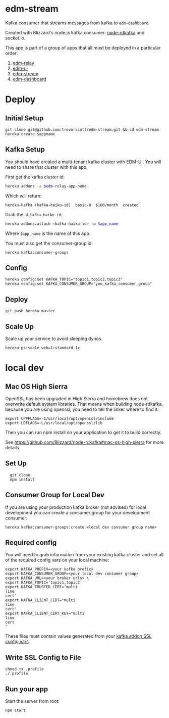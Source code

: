 # edm-stream

Kafka consumer that streams messages from kafka to `edm-dashboard`.

Created with Blizzard's node.js kafka consumer: [node-rdkafka](https://github.com/Blizzard/node-rdkafka) and socket.io.

This app is part of a group of apps that all must be deployed in a particular order:

1. [edm-relay](https://github.com/trevorscott/edm-relay)
1. [edm-ui](https://github.com/trevorscott/edm-ui)
1. [edm-stream](https://github.com/trevorscott/edm-stream)
1. [edm-dashboard](https://github.com/trevorscott/edm-dashboard)

# Deploy

## Initial Setup

```
git clone git@github.com:trevorscott/edm-stream.git && cd edm-stream
heroku create $appname
```

## Kafka Setup

You should have created a multi-tenant kafka cluster with EDM-UI. You will need to share that cluster with this app. 

First get the kafka cluster id:

```bash
heroku addons -a $edm-relay-app-name
```
Which will return:

```
heroku-kafka (kafka-haiku-id)  basic-0  $100/month  created
```

Grab the id `kafka-haiku-id`.

```bash
heroku addons:attach <kafka-haiku-id> -a $app_name
```

Where `$app_name` is the name of this app.

You must also get the consumer-group id:

```
heroku kafka:consumer-groups
```

## Config
```
heroku config:set KAFKA_TOPIC="topic1,topic2,topic3"
heroku config:set KAFKA_CONSUMER_GROUP="you_kafka_consumer_group"
```

## Deploy

```
git push heroku master
```

## Scale Up

Scale up your service to avoid sleeping dynos.

```
heroku ps:scale web=1:standard-1x
```

# local dev

## Mac OS High Sierra

OpenSSL has been upgraded in High Sierra and homebrew does not overwrite default system libraries. That means when building node-rdkafka, because you are using openssl, you need to tell the linker where to find it:

```
export CPPFLAGS=-I/usr/local/opt/openssl/include
export LDFLAGS=-L/usr/local/opt/openssl/lib
```

Then you can run npm install on your application to get it to build correctly.

See https://github.com/Blizzard/node-rdkafka#mac-os-high-sierra for more details.

## Set Up
```
  git clone 
  npm install
```

## Consumer Group for Local Dev

If you are using your production kafka broker (not advised) for local development you can create a consumer group for your development consumer:

```
heroku kafka:consumer-groups:create <local dev consumer group name>
```

## Required config

You will need to grab information from your existing kafka cluster and set all of the required config vars on your local machine:

```
export KAFKA_PREFIX=<your kafka prefix>
export KAFKA_CONSUMER_GROUP=<your local dev consumer group>
export KAFKA_URL=<your broker urls> \
export KAFKA_TOPIC='topic1,topic2'
export KAFKA_TRUSTED_CERT="multi
line 
cert"
export KAFKA_CLIENT_CERT="multi
line
cert"
export KAFKA_CLIENT_CERT_KEY="multi
line
cert
"
```

These files must contain values generated from your [kafka addon SSL config vars](https://devcenter.heroku.com/articles/kafka-on-heroku#connecting-to-a-kafka-cluster).


## Write SSL Config to File
```
chmod +x .profile
./.profile
```

## Run your app

Start the server from root:

```
npm start
```

